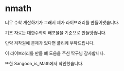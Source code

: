 # nmath


너무 수학 계산하기가 그래서 제가 라이브러리를 만들어봣습니다.

기초 자료는 대한수학회 배포물을 기준으로 만들엇습니다.

만약 저작권에 문제가 있다면 풀리퀘 부탁드립니다.

이 라이브러리를 만들 떄 도움을 주신 딱구님 감사합니다.

또한 Sangoon_is_Math에서 착안했습니다.
